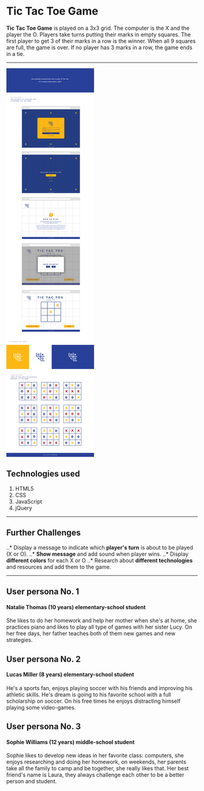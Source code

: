 # Tic Tac Toe Game

**Tic Tac Toe Game** is played on a 3x3 grid. The computer is the X and the player the O. Players take turns putting their marks in empty squares. The first player to get 3 of their marks in a row is the winner. When all 9 squares are full, the game is over. If no player has 3 marks in a row, the game ends in a tie.
___



![alt text](img/moodBoard-01.png)



## Technologies used
1. HTML5
2. CSS
3. JavaScript
4. jQuery
***



## Further Challenges
..* Display a message to indicate which **player's turn** is about to be played (X or O).
..* **Show message** and add sound when player wins.
..* Display **different colors** for each X or O
..* Research about **different technologies** and resources and add them to the game.
***



## User persona No. 1
#### Natalie Thomas (10 years) elementary-school student
She likes to do her homework and help her mother when she's at home, she practices piano and likes to play all type of games with her sister Lucy. On her free days, her father teaches both of them new games and new strategies.


## User persona No. 2
#### Lucas Miller (8 years) elementary-school student
He's a sports fan, enjoys playing soccer with his friends and improving his athletic skills. He's dream is going to his favorite school with a full scholarship on soccer. On his free times he enjoys distracting himself playing some video-games.


## User persona No. 3
#### Sophie Williams (12 years) middle-school student
Sophie likes to develop new ideas in her favorite class: computers, she enjoys researching and doing her homework, on weekends, her parents take all the family to camp and be together, she really likes that. Her best friend's name is Laura, they always challenge each other to be a better person and student.
